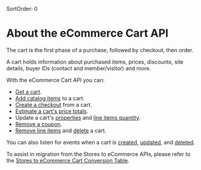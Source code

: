 SortOrder: 0
# About the eCommerce Cart API

The cart is the first phase of a purchase, followed by checkout, then order.

A cart holds information about purchased items, prices, discounts, site details, buyer IDs (contact and member/visitor) and more.

With the eCommerce Cart API you can:
+ [Get a cart](https://dev.wix.com/api/rest/wix-ecommerce/cart/get-cart).
+ [Add catalog items](https://dev.wix.com/api/rest/wix-ecommerce/cart/add-to-cart) to a cart.
+ [Create a checkout](https://dev.wix.com/api/rest/wix-ecommerce/cart/create-checkout-from-cart) from a cart. 
+ [Estimate a cart's price totals](https://dev.wix.com/api/rest/wix-ecommerce/cart/estimate-totals).
+ Update a cart's [properties](https://dev.wix.com/api/rest/wix-ecommerce/cart/update-cart) and [line items quantity](https://dev.wix.com/api/rest/wix-ecommerce/cart/update-line-items-quantity).
+ [Remove a coupon](https://dev.wix.com/api/rest/wix-ecommerce/cart/remove-coupon).
+ [Remove line items](https://dev.wix.com/api/rest/wix-ecommerce/cart/remove-line-items) and [delete](https://dev.wix.com/api/rest/wix-ecommerce/cart/delete-cart) a cart.

You can also listen for events when a cart is [created](https://dev.wix.com/api/rest/wix-ecommerce/cart/cart-created-webhook), [updated](https://dev.wix.com/api/rest/wix-ecommerce/cart/cart-updated-webhook), and [deleted](https://dev.wix.com/api/rest/wix-ecommerce/cart/cart-deleted-webhook).

To assist in migration from the Stores to eCommerce APIs, please refer to the [Stores to eCommerce Cart Conversion Table](https://dev.wix.com/api/rest/wix-ecommerce/cart/cart-object-conversion).
